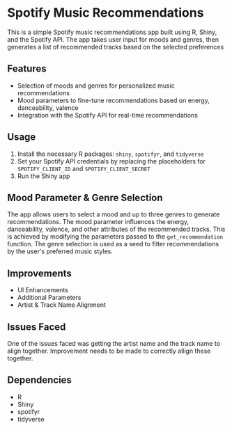 # Spotify Music Recommendations

This is a simple Spotify music recommendations app built using R, Shiny, and the Spotify API. The app takes user input for moods and genres, then generates a list of recommended tracks based on the selected preferences

## Features

- Selection of moods and genres for personalized music recommendations
- Mood parameters to fine-tune recommendations based on energy, danceability, valence
- Integration with the Spotify API for real-time recommendations

## Usage

1. Install the necessary R packages: `shiny`, `spotifyr`, and `tidyverse`
2. Set your Spotify API credentials by replacing the placeholders for `SPOTIFY_CLIENT_ID` and `SPOTIFY_CLIENT_SECRET`
3. Run the Shiny app

## Mood Parameter & Genre Selection

The app allows users to select a mood and up to three genres to generate recommendations. The mood parameter influences the energy, danceability, valence, and other attributes of the recommended tracks. This is achieved by modifying the parameters passed to the `get_recommendation` function. The genre selection is used as a seed to filter recommendations by the user's preferred music styles.

## Improvements

- UI Enhancements
- Additional Parameters
- Artist & Track Name Alignment

## Issues Faced

One of the issues faced was getting the artist name and the track name to align together. Improvement needs to be made to correctly allign these together. 

## Dependencies

- R
- Shiny
- spotifyr
- tidyverse

